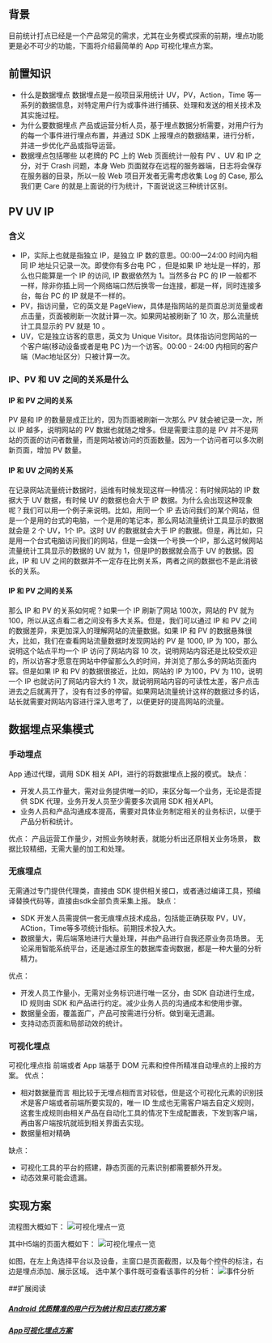 ## 背景
目前统计打点已经是一个产品常见的需求，尤其在业务模式探索的前期，埋点功能更是必不可少的功能，下面将介绍最简单的 App 可视化埋点方案。
## 前置知识
- 什么是数据埋点
数据埋点是一般项目采用统计 UV，PV，Action，Time 等一系列的数据信息，对特定用户行为或事件进行捕获、处理和发送的相关技术及其实施过程。
- 为什么要数据埋点
产品或运营分析人员，基于埋点数据分析需要，对用户行为的每一个事件进行埋点布置，并通过 SDK 上报埋点的数据结果，进行分析，并进一步优化产品或指导运营。
- 数据埋点包括哪些
以老牌的 PC 上的 Web 页面统计一般有 PV 、UV 和 IP 之分，对于 Crash 问题，本身 Web 页面就存在远程的服务器端，日志将会保存在服务器的目录，所以一般 Web 项目开发者无需考虑收集 Log 的 Case, 那么我们更 Care 的就是上面说的行为统计，下面说说这三种统计区别。

## PV UV IP
### 含义
- IP，实际上也就是指独立 IP，是独立 IP 数的意思。00:00—24:00 时间内相同 IP 地址只记录一次。即使你有多台电 PC ，但是如果 IP 地址是一样的，那么也只能算是一个 IP 的访问, IP 数据依然为 1。当然多台 PC 的 IP 一般都不一样，除非你插上同一个网络端口然后换零一台连接，都是一样，同时连接多台，每台 PC 的 IP 就是不一样的。
- PV，指访问量，它的英文是 PageView，具体是指网站的是页面总浏览量或者点击量，页面被刷新一次就计算一次。如果网站被刷新了 10 次，那么流量统计工具显示的 PV 就是 10 。
- UV，它是独立访客的意思，英文为 Unique Visitor。具体指访问您网站的一个客户端(移动设备或者是电 PC )为一个访客。00:00 - 24:00 内相同的客户端（Mac地址区分）只被计算一次。

### IP、PV 和 UV 之间的关系是什么
#### IP 和 PV 之间的关系
PV 是和 IP 的数量是成正比的，因为页面被刷新一次那么 PV 就会被记录一次，所以 IP 越多，说明网站的 PV 数据也就随之增多。但是需要注意的是 PV 并不是网站的页面的访问者数量，而是网站被访问的页面数量。因为一个访问者可以多次刷新页面，增加 PV 数量。
#### IP 和 UV 之间的关系
在记录网站流量统计数据时，运维有时候发现这样一种情况：有时候网站的 IP 数据大于 UV 数据，有时候 UV 的数据也会大于 IP 数据。为什么会出现这种现象呢？我们可以用一个例子来说明。比如，用同一个 IP 去访问我们的某个网站，但是一个是用的台式的电脑，一个是用的笔记本，那么网站流量统计工具显示的数据就会是 2 个 UV，1个 IP。这时 UV 的数据就会大于 IP 的数据。但是，再比如，只是用一个台式电脑访问我们的网站，但是一会拨一个号换一个IP，那么这时候网站流量统计工具显示的数据的 UV 就为 1，但是IP的数据就会高于 UV 的数据。因此，IP 和 UV 之间的数据并不一定存在比例关系，两者之间的数据也不是此消彼长的关系。
#### IP 和 PV 之间的关系
那么 IP 和 PV 的关系如何呢？如果一个 IP 刷新了网站 100次，网站的 PV 就为 100，所以从这点看二者之间没有多大关系。但是，我们可以通过 IP 和 PV 之间的数据差异，来更加深入的理解网站的流量数据。如果 IP 和 PV 的数据悬殊很大，比如，我们在查看网站流量数据时发现网站的 PV 是 1000, IP 为 100，那么说明这个站点平均一个 IP 访问了网站内容 10 次，说明网站内容还是比较受欢迎的，所以访客才愿意在网站中停留那么久的时间，并浏览了那么多的网站页面内容。但是如果 IP 和 PV 的数据很接近，比如，网站的 IP 为100，PV 为 110，说明一个 IP 也就访问了网站内容大约 1 次，就说明网站内容的可读性太差，客户点击进去之后就离开了，没有有过多的停留。如果网站流量统计这样的数据过多的话，站长就需要对网站内容进行深入思考了，以便更好的提高网站的流量。
## 数据埋点采集模式
### 手动埋点
App 通过代理，调用 SDK 相关 API，进行的将数据埋点上报的模式。
缺点：
- 开发人员工作量大，需对业务提供唯一的ID，来区分每一个业务，无论是否提供 SDK 代理，业务开发人员至少需要多次调用 SDK 相关API。
-  业务人员和产品沟通成本提高，需要对具体业务制定相关的业务标识，以便于产品分析和统计。

优点：
产品运营工作量少，对照业务映射表，就能分析出还原相关业务场景， 数据比较精细，无需大量的加工和处理。

### 无痕埋点
无需通过专门提供代理类，直接由 SDK 提供相关接口，或者通过编译工具，预编译替换代码等，直接由sdk全部负责采集上报。
缺点：
- SDK 开发人员需提供一套无痕埋点技术成品，包括能正确获取 PV，UV，ACtion，Time等多项统计指标。前期技术投入大。
- 数据量大，需后端落地进行大量处理，并由产品进行自我还原业务员场景。 无论采用智能系统平台，还是通过原生的数据库查询数据，都是一种大量的分析精力。

优点：
- 开发人员工作量小，无需对业务标识进行唯一区分，由 SDK 自动进行生成，ID 规则由 SDK 和产品进行约定。减少业务人员的沟通成本和使用步骤。
- 数据量全面，覆盖面广，产品可按需进行分析。做到毫无遗漏。
- 支持动态页面和局部动效的统计。

### 可视化埋点
可视化埋点指 前端或者 App 端基于 DOM 元素和控件所精准自动埋点的上报的方案。
优点：
- 相对数据量而言
相比较于无埋点相而言对较低，但是这个可视化元素的识别技术是客户端或者前端所要实现的，唯一 ID 生成也无需客户端去自定义规则，这套生成规则由相关产品在自动化工具的情况下生成配置表，下发到客户端，再由客户端按坑就班到相关界面去实现。
- 数据量相对精确

缺点：
- 可视化工具的平台的搭建，静态页面的元素识别都需要额外开发。
- 动态效果可能会遗漏。

## 实现方案
流程图大概如下：
![可视化埋点一览](http://images.kyson.cn/smartlog/smartlog_03.png)


其中H5端的页面大概如下：
![可视化埋点一览](http://images.kyson.cn/smartlog/smartlog_02.png)

如图，在左上角选择平台以及设备，主窗口是页面截图，以及每个控件的标注，右边是埋点添加、展示区域。
选中某个事件既可查看该事件的分析：
![事件分析](http://images.kyson.cn/smartlog/smartlog_06.jpg)



##扩展阅读
##### [Android 优质精准的用户行为统计和日志打捞方案](https://blog.csdn.net/sk719887916/article/details/50931485)
##### [App可视化埋点方案](https://www.jianshu.com/p/c650613581c7)